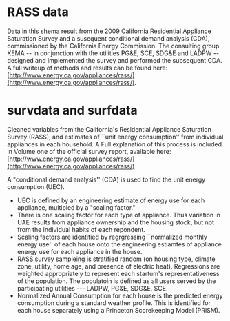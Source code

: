 # RASS data
Data in this shema result from the 2009 California Residential Appliance Saturation Survey and a susequent conditional demand analysis (CDA), commissioned by the California Energy Commission.  The consulting group KEMA -- in conjunction with the utilities PG&E, SCE, SDG&E and LADPW --  designed and implemented the survey and performed the subsequent CDA. 
A full writeup of methods and results can be found here: [http://www.energy.ca.gov/appliances/rass/](http://www.energy.ca.gov/appliances/rass/). 

# survdata and surfdata 
Cleaned variables from the California's Residential Appliance Saturation Survey (RASS), and estimates of ``unit energy consumption'' from individual appliances in each household.  A Full explanation of this process is included in Volume one of the official survey report, available here: [http://www.energy.ca.gov/appliances/rass/](http://www.energy.ca.gov/appliances/rass/)

A "conditional demand analysis'' (CDA) is used to find the unit energy consumption (UEC). 
* UEC is defined by an engineering estimate of energy use for each appliance, multipled by a "scaling factor." 
* There is one scaling factor for each type of appliance. Thus variation in UAE results from appliance ownership and the housing stock, but not from the individual habits of each repondent. 
* Scaling factors are identified by regrgressing ``normalized monthly energy use'' of each house onto the engineering estiamtes of appliance energy use for each appliance in the house. 
* RASS survey sampleing is stratified random (on housing type, climate zone, utility, home age, and presence of electric heat). Regressions are weighted appropriately to represent each startum's representativeness of the population. The populatoin is defined as all users served by the participating utilities --- LADPW, PG&E, SDG&E, SCE. 
* Normalized Annual Consumption for each house is the predicted energy consumption during a standard weather profile. This is identified for each house separately using a Princeton Scorekeeping Model (PRISM). 
